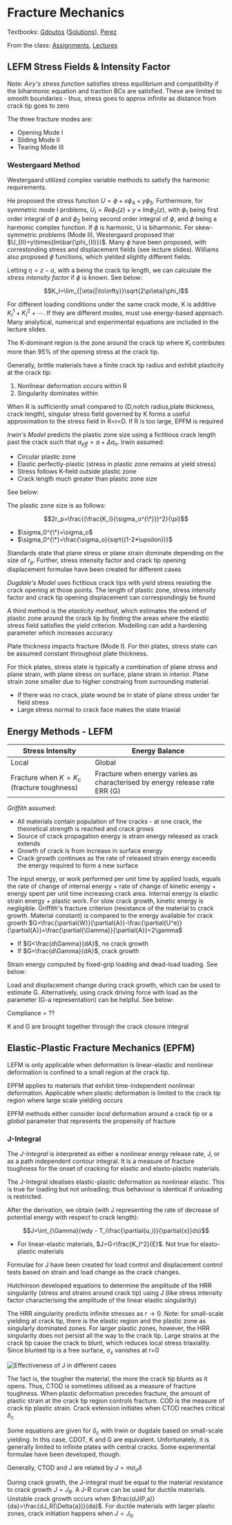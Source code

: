 # Fracture Mechanics

Textbooks: [Gdoutos](https://benklassen77.github.io/documents/courses/solidmechanics/fracture/fracturemechanicsgdoutos.pdf) ([Solutions](https://benklassen77.github.io/documents/courses/solidmechanics/fracture/gdoutossolutions.pdf)), [Perez](https://benklassen77.github.io/documents/courses/solidmechanics/fracture/fracturemechanicsperez.pdf)

From the class: [Assignments](https://benklassen77.github.io/documents/courses/solidmechanics/fracture/ME628Assignments.pdf), [Lectures](https://benklassen77.github.io/documents/courses/solidmechanics/fracture/lectures.pdf)

## LEFM Stress Fields & Intensity Factor

Note: *Airy's stress function* satisfies stress equilibrium and compatibility if the biharmonic equation and traction BCs are satisfied. These are limited to smooth boundaries - thus, stress goes to approx infinite as distance from crack tip goes to zero

The three fracture modes are:

- Opening Mode I
- Sliding Mode II
- Tearing Mode III

### Westergaard Method

Westergaard utilized complex variable methods to satisfy the harmonic requirements.

He proposed the stress function $U=\phi+x\phi_4+y\phi_5$. Furthermore, for symmetric mode I problems, $U_I=Re\phi_1(z)+y\times{Im\phi_2(z)}$, with $\phi_1$ being first order integral of $\phi$ and $\phi_2$ being second order integral of $\phi$, and $\phi$ being a harmonic complex function. If $\phi$ is harmonic, U is biharmonic. For skew-symmetric problems (Mode II), Westergaard proposed that $U_{II}=y\times{Im\bar{\phi_{II}}}$. Many $\phi$ have been proposed, with correstonding stress and displacement fields (see lecture slides). Williams also proposed $\phi$ functions, which yielded slightly different fields.

Letting $\eta=z-a$, with a being the crack tip length, we can calculate the *stress intensity factor* if $\phi$ is known. See below:

$$K_I=\lim_{|\eta{|\to\infty}}\sqrt{2\pi\eta}\phi_I$$

For different loading conditions under the same crack mode, K is additive $K_I^1+K_I^2+\cdots$. If they are different modes, must use energy-based approach. Many analytical, numerical and experimental equations are included in the lecture slides.

The K-dominant region is the zone around the crack tip where $K_I$ contributes more than 95% of the opening stress at the crack tip.

Generally, brittle materials have a finite crack tip radius and exhibit plasticity at the crack tip:

1. Nonlinear deformation occurs within R
2. Singularity dominates within

When R is sufficiently small compared to (D,notch radius,plate thickness, crack length), singular stress field governed by K forms a useful approximation to the stress field in R<r<D. If R is too large, EPFM is required

*Irwin's Model* predicts the plastic zone size using a fictitious crack length past the crack such that $a_{eff}=a+\Delta{a_n}$. Irwin assumed:

- Circular plastic zone
- Elastic perfectly-plastic (stress in plastic zone remains at yield stress)
- Stress follows K-field outside plastic zone
- Crack length much greater than plastic zone size

See below:

The plastic zone size is as follows:

$$2r_p=\frac{(\frac{K_I}{\sigma_o^{\*}})^2}{\pi}$$

- $\sigma_0^{\*}=\sigma_o$
- $\sigma_0^{\*}=\frac{\sigma_o}{sqrt{(1-2*\upsilon)}}$

Standards state that plane stress or plane strain dominate depending on the size of $r_p$. Further, stress intensity factor and crack tip opening displacement formulae have been created for different cases

*Dugdale's Model* uses fictitious crack tips with yield stress resisting the crack opening at those points. The length of plastic zone, stress intensity factor and crack tip opening displacement can correspondingly be found

A third method is the *elasticity method*, which estimates the extend of plastic zone around the crack tip by finding the areas where the elastic stress field satisfies the yield criterion. Modelling can add a hardening parameter which increases accuracy

Plate thickness impacts fracture (Mode I). For thin plates, stress state can be assumed constant throughout plate thickness.

For thick plates, stress state is typically a combination of plane stress and plane strain, with plane stress on surface, plane strain in interior. Plane strain zone smaller due to higher constraing from surrounding material.

- If there was no crack, plate wound be in state of plane stress under far field stress
- Large stress normal to crack face makes the state triaxial

## Energy Methods - LEFM

|Stress Intensity|Energy Balance|
|---|---|
|Local|Global|
|Fracture when $K=K_c$ (fracture toughness)|Fracture when energy varies as characterised by energy release rate ERR (G)|

*Griffith* assumed:

- All materials contain population of fine cracks - at one crack, the theoretical strength is reached and crack grows
- Source of crack propagation energy is strain energy released as crack extends
- Growth of crack is from increase in surface energy
- Crack growth continues as the rate of released strain energy exceeds the energy required to form a new surface

The input energy, or work performed per unit time by applied loads, equals the rate of change of internal energy + rate of change of kinetic energy + energy spent per unit time increasing crack area. Internal energy is elastic strain energy + plastic work. For slow crack growth, kinetic energy is negligible. Griffith's fracture criterion (resistance of the material to crack growth. Material constant) is compared to the energy available for crack growth  $G=\frac{\partial{W}}{\partial{A}}-\frac{\partial{U^e}}{\partial{A}}=\frac{\partial{\Gamma}}{\partial{A}}=2\gamma$

- If $G<\frac{d\Gamma}{dA}$, no crack growth
- If $G=\frac{d\Gamma}{dA}$, crack growth

Strain energy computed by fixed-grip loading and dead-load loading. See below:

Load and displacement change during crack growth, which can be used to estimate G. Alternatively, using crack driving force with load as the parameter (G-a representation) can be helpful. See below:

Compliance = ??

K and G are brought together through the crack closure integral

## Elastic-Plastic Fracture Mechanics (EPFM)

LEFM is only applicable when deformation is linear-elastic and nonlinear deformation is confined to a small region at the crack tip.

EPFM applies to materials that exhibit time-independent nonlinear deformation. Applicable when plastic deformation is limited to the crack tip region where large scale yielding occurs

EPFM methods either consider *local* deformation around a crack tip or a *global* parameter that represents the propensity of fracture

### J-Integral

The *J-Integral* is interpreted as either a nonlinear energy release rate, J, or as a path independent contour integral. It is a measure of fracture toughness for the onset of cracking for elastic and elasto-plastic materials.

The J-Integral idealises elastic-plastic deformation as nonlinear elastic. This is true for loading but not unloading; thus behaviour is identical if unloading is restricted.

After the derivation, we obtain (with J representing the rate of decrease of potential energy with respect to crack length):

$$J=\int_{\Gamma}(wdy - T_i\frac{\partial{u_i}}{\partial{x}}ds)$$

- For linear-elastic materials, $J=G=\frac{K_I^2}{E}$. Not true for elasto-plastic materials

Formulae for J have been created for load control and displacement control tests based on strain and load change as the crack changes.

Hutchinson developed equations to determine the amplitude of the HRR singularity (stress and strains around crack tip) using J (like stress intensity factor characterising the amplitude of the linear elastic singularity)

The HRR singularity predicts infinite stresses as $r\to{0}$. Note: for small-scale yielding at crack tip, there is the elastic region and the plastic zone as singularly dominated zones. For larger plastic zones, however, the HRR singularity does not persist all the way to the crack tip. Large strains at the crack tip cause the crack to blunt, which reduces local stress triaxiality. Since blunted tip is a free surface, $\sigma_x$ vanishes at r=0

![Effectiveness of J in different cases](https://i.imgur.com/baU8zat.jpg)

The fact is, the tougher the material, the more the crack tip blunts as it opens. Thus, CTOD is sometimes utilised as a measure of fracture toughness. When plastic deformation precedes fracture, the amount of plastic strain at the crack tip region controls fracture. COD is the measure of crack tip plastic strain. Crack extension initiates when CTOD reaches critical $\delta_c$

Some equations are given for $\delta_c$ with Irwin or dugdale based on small-scale yielding. In this case, CDOT, K and G are equivalent. Unfortunately, it is generally limited to infinite plates with central cracks. Some experimental formulae have been developed, though.

Generally, CTOD and J are related by $J=m\sigma_o\delta$

During crack growth, the J-integral must be equal to the material resistance to crack growth $J=J_R$. A J-R curve can be used for ductile materials. Unstable crack growth occurs when $\frac{dJ(P,a)}{da}>\frac{dJ_R(\Delta{a})}{da}$. For ductile materials with larger plastic zones, crack initiation happens when $J=J_{Ic}$
